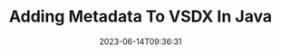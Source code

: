 ---
############################# Static ############################
layout: "auto-gen-metadata"
date: 2023-06-14T09:36:31
draft: false
otherformats: zip xltx xltm xlt xlsx xlsm xlsb xls wmf webp wav vsx vss vsd vdx vcr vcf ttf ttc torrent tiff tif psd pptx pptm ppt ppsx ppsm pps potx potm pot png pdf otf otc odt ods msg mpt mpp mp3 mov jpg jpf jpeg jp2 heif heic gif flv epub eml emf dxf dwg dotx dotm dot docx docm doc djvu dicom dcm bmp avi asf mkv one otc djvu

############################# Head ############################
head_title: "Add Metadata to VSDX Files in Java Java Applications"
head_description: "Java Java metadata processing API to add metadata information to VSDX files. Work with metadata standards XMP, EXIF, IPTC, ID3 etc."

############################# Header ############################
title: "Adding Metadata To VSDX In Java"
description: "Add custom metadata properties to a wide range of business documents, images, audio & video file formats using GroupDocs.Metadata for Java."
bg_image: "https://cms.admin.containerize.com/templates/aspose/App_Themes/V3/images/bg/header1.png"
bg_overlay: false
button:
    enable: true
    icon: "fas fa-arrow-down"
    label: "Download Free Trial"
    link: "https://downloads.groupdocs.com/metadata/java"

############################# SubMenu ############################
submenu:
    enable: true

    left:
        img_alt: "GroupDocs.Metadata for Java"
        image: "https://cms.admin.containerize.com/templates/groupdocs/images/product-logos/90x90-noborder/groupdocs-metadata-java.png"
        product: "GroupDocs.Metadata"
        platform: "Java"

    middle:
        button:

            # button loop
            - link: "https://apireference.groupdocs.com/metadata/java"
              text: "{submenu.content_middle.button_text_1}"

            # button loop
            - link: "https://github.com/groupdocs-metadata"
              text: "{submenu.content_middle.button_text_2}"

            # button loop
            - link: "https://products.groupdocs.app/metadata/family"
              text: "{submenu.content_middle.button_text_3}"

            # button loop
            - link: "https://purchase.groupdocs.com/pricing/metadata/java"
              text: "{submenu.content_middle.button_text_4}"

    right:
        link_download: "https://downloads.groupdocs.com/metadata"
        link_learn: "https://docs.groupdocs.com/metadata/java"
        link_buy: "https://purchase.groupdocs.com"

############################# About ############################
about:
    enable: true
    title: "About GroupDocs.Metadata for Java API"
    content: |
        [GroupDocs.Metadata for Java](/id/metadata/java/) is an advanced metadata fields management and manipulation solution to easily view, update, remove, find, compare, exchange and export metadata information from images and document formats without using any external software. Add metadata details to Word documents, Excel spreadsheets, PowerPoint presentations, Outlook emails, OneNote, Visio, Project, PDF, AutoCAD, ZIp, Audio and Video file formats along with the support for working with many other metadata processing features.

############################# Steps ############################
steps:
    enable: true
    title_left: "Steps for adding Metadata to VSDX in Java"
    content_left: |
        [GroupDocs.Metadata for Java](/id/metadata/java/) makes it easy for Java developers to add metadata details to VSDX files from within their applications by implementing a few easy steps.
        
        * Load VSDX with an instance of Metadata class.
        * Use Metadata.AddProperties method to add the properties.
        * Use a predicate to find desired metadata properties.
        * Save the changes back in VSDX format.

    title_right: "System Requirements"
    content_right: |
        GroupDocs.Metadata for Java APIs are supported on all major platforms and operating systems. Before executing the code below, please make sure that you have the following prerequisites installed on your system.

        * Operating Systems: Microsoft Windows, Linux, MacOS
        * Development Environments: NetBeans, IntelliJ IDEA, Eclipse
        * Java Runtime Environments: J2SE 6.0 and above
        * Get the latest version of  GroupDocs.Metadata for Java from [Maven](https://repository.groupdocs.com/webapp/#/artifacts/browse/tree/General/repo/com/groupdocs/groupdocs-metadata)
         
    code: |
        ```java    
        // {steps.code.load_comment}
        try (Metadata metadata = new Metadata("input.vsdx"))
        {
            // add a property containing the content author
            int affected = metadata.addProperties(new ContainsTagSpecification(Tags.getTime().getPrinted()), new PropertyValue(new Date()));
            System.out.println(String.format("Affected properties: %s", affected));
            metadata.save("output.vsdx");
        }
        ```

############################# Demos ############################
demos:
    enable: true
    title: "Live Demos to Add Metadata"
    content: |
       Add metadata information to VSDX file right now by visiting [GroupDocs.Metadata Live Demos](https://products.groupdocs.app/metadata/family) website.
       The live demo has the following benefits.
        
############################# About Formats ############################
about_formats:
    enable: true

############################# More Formats ############################
more_formats:
    enable: true
    title: "Adding Metadata Properties To Other File Formats"
    content: |
        Multi format documents and images metadata addition API for Java. Retrieve metadata of some of the popular file formats as stated below.

############################# Back to top ###############################
back_to_top:
    enable: true
---